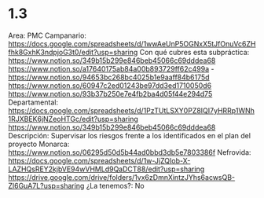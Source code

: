 # 1.3

Area: PMC
Campanario: https://docs.google.com/spreadsheets/d/1wwAeUnP5OGNxX5tJfOnuVc6ZHfhk8GxhK3ndpjoG3t0/edit?usp=sharing
Con qué cubres esta subpráctica: https://www.notion.so/349b15b299e846beb45066c69dddea68 
https://www.notion.so/a17640175ab84a00b893729ff62c499a 
-https://www.notion.so/94653bc268bc4025b1e9aaff84b6175d 
https://www.notion.so/60947c2ed01243be97dd3ed1710050d6 
https://www.notion.so/93b37b250e7e4fb2ba4d05f44e294d75 
Departamental: https://docs.google.com/spreadsheets/d/1PzTUtLSXY0PZ8IQI7yHRRp1WNh1RJXBEK6jNZeoHTGc/edit?usp=sharing
https://www.notion.so/349b15b299e846beb45066c69dddea68 
Descripción: Supervisar los riesgos frente a los identificados en el plan del proyecto
Monarca: https://www.notion.so/06295d50d5b44ad0bbd3db5e7803386f 
Nefrovida: https://docs.google.com/spreadsheets/d/1w-JjZQIob-X-LAZHQsREY2kjbVE94wVHMLd9QaDCT88/edit?usp=sharing
https://drive.google.com/drive/folders/1vx6zDmnXintzJYhs6acwsQB-Zl6GuA7L?usp=sharing
¿La tenemos?: No